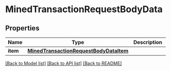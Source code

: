 # MinedTransactionRequestBodyData


## Properties
Name | Type | Description | Notes
------------ | ------------- | ------------- | -------------
**item** | [**MinedTransactionRequestBodyDataItem**](MinedTransactionRequestBodyDataItem.md) |  | 

[[Back to Model list]](../README.md#documentation-for-models) [[Back to API list]](../README.md#documentation-for-api-endpoints) [[Back to README]](../README.md)


